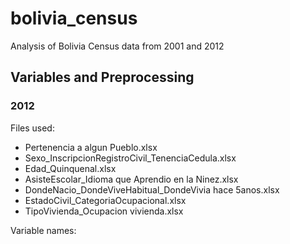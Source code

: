 # bolivia_census
Analysis of Bolivia Census data from 2001 and 2012

## Variables and Preprocessing

### 2012

Files used: 

- Pertenencia a algun Pueblo.xlsx 
- Sexo_InscripcionRegistroCivil_TenenciaCedula.xlsx 
- Edad_Quinquenal.xlsx  
- AsisteEscolar_Idioma que Aprendio en la Ninez.xlsx  
- DondeNacio_DondeViveHabitual_DondeVivia hace 5anos.xlsx 
- EstadoCivil_CategoriaOcupacional.xlsx 
- TipoVivienda_Ocupacion vivienda.xlsx  

Variable names:
